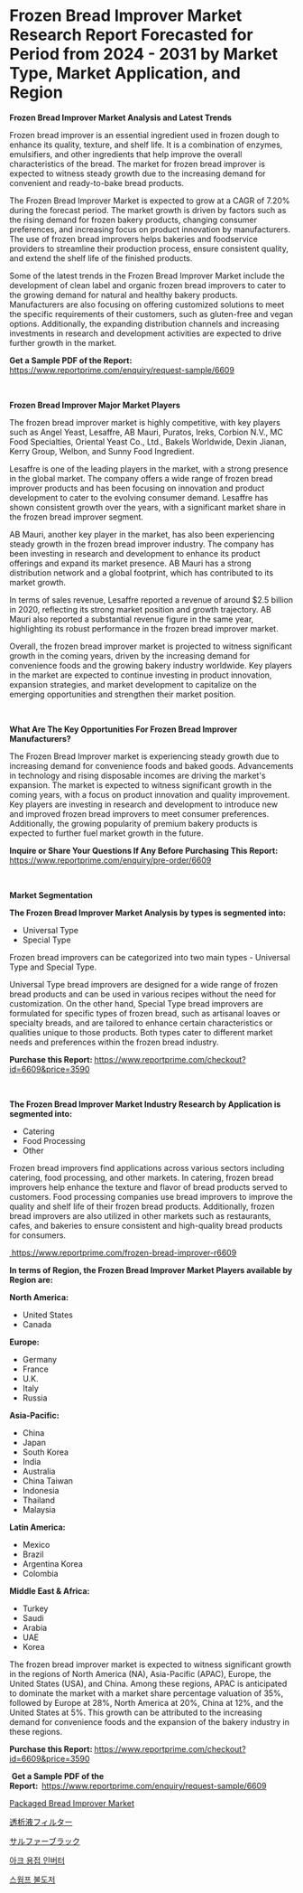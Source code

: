 <p><h1>Frozen Bread Improver Market Research Report Forecasted for Period from 2024 -  2031 by Market Type, Market Application, and Region</h1></p><p><strong>Frozen Bread Improver Market Analysis and Latest Trends</strong></p>
<p><p>Frozen bread improver is an essential ingredient used in frozen dough to enhance its quality, texture, and shelf life. It is a combination of enzymes, emulsifiers, and other ingredients that help improve the overall characteristics of the bread. The market for frozen bread improver is expected to witness steady growth due to the increasing demand for convenient and ready-to-bake bread products.</p><p>The Frozen Bread Improver Market is expected to grow at a CAGR of 7.20% during the forecast period. The market growth is driven by factors such as the rising demand for frozen bakery products, changing consumer preferences, and increasing focus on product innovation by manufacturers. The use of frozen bread improvers helps bakeries and foodservice providers to streamline their production process, ensure consistent quality, and extend the shelf life of the finished products.</p><p>Some of the latest trends in the Frozen Bread Improver Market include the development of clean label and organic frozen bread improvers to cater to the growing demand for natural and healthy bakery products. Manufacturers are also focusing on offering customized solutions to meet the specific requirements of their customers, such as gluten-free and vegan options. Additionally, the expanding distribution channels and increasing investments in research and development activities are expected to drive further growth in the market.</p></p>
<p><strong>Get a Sample PDF of the Report:&nbsp;</strong> <a href="https://www.reportprime.com/enquiry/request-sample/6609">https://www.reportprime.com/enquiry/request-sample/6609</a></p>
<p>&nbsp;</p>
<p><strong>Frozen Bread Improver Major Market Players</strong></p>
<p><p>The frozen bread improver market is highly competitive, with key players such as Angel Yeast, Lesaffre, AB Mauri, Puratos, Ireks, Corbion N.V., MC Food Specialties, Oriental Yeast Co., Ltd., Bakels Worldwide, Dexin Jianan, Kerry Group, Welbon, and Sunny Food Ingredient. </p><p>Lesaffre is one of the leading players in the market, with a strong presence in the global market. The company offers a wide range of frozen bread improver products and has been focusing on innovation and product development to cater to the evolving consumer demand. Lesaffre has shown consistent growth over the years, with a significant market share in the frozen bread improver segment.</p><p>AB Mauri, another key player in the market, has also been experiencing steady growth in the frozen bread improver industry. The company has been investing in research and development to enhance its product offerings and expand its market presence. AB Mauri has a strong distribution network and a global footprint, which has contributed to its market growth.</p><p>In terms of sales revenue, Lesaffre reported a revenue of around $2.5 billion in 2020, reflecting its strong market position and growth trajectory. AB Mauri also reported a substantial revenue figure in the same year, highlighting its robust performance in the frozen bread improver market.</p><p>Overall, the frozen bread improver market is projected to witness significant growth in the coming years, driven by the increasing demand for convenience foods and the growing bakery industry worldwide. Key players in the market are expected to continue investing in product innovation, expansion strategies, and market development to capitalize on the emerging opportunities and strengthen their market position.</p></p>
<p>&nbsp;</p>
<p><strong>What Are The Key Opportunities For Frozen Bread Improver Manufacturers?</strong></p>
<p><p>The Frozen Bread Improver market is experiencing steady growth due to increasing demand for convenience foods and baked goods. Advancements in technology and rising disposable incomes are driving the market's expansion. The market is expected to witness significant growth in the coming years, with a focus on product innovation and quality improvement. Key players are investing in research and development to introduce new and improved frozen bread improvers to meet consumer preferences. Additionally, the growing popularity of premium bakery products is expected to further fuel market growth in the future.</p></p>
<p><strong>Inquire or Share Your Questions If Any Before Purchasing This Report:</strong> <a href="https://www.reportprime.com/enquiry/pre-order/6609">https://www.reportprime.com/enquiry/pre-order/6609</a></p>
<p>&nbsp;</p>
<p><strong>Market Segmentation</strong></p>
<p><strong>The Frozen Bread Improver Market Analysis by types is segmented into:</strong></p>
<p><ul><li>Universal Type</li><li>Special Type</li></ul></p>
<p><p>Frozen bread improvers can be categorized into two main types - Universal Type and Special Type. </p><p>Universal Type bread improvers are designed for a wide range of frozen bread products and can be used in various recipes without the need for customization. On the other hand, Special Type bread improvers are formulated for specific types of frozen bread, such as artisanal loaves or specialty breads, and are tailored to enhance certain characteristics or qualities unique to those products. Both types cater to different market needs and preferences within the frozen bread industry.</p></p>
<p><strong>Purchase this Report:&nbsp;</strong><a href="https://www.reportprime.com/checkout?id=6609&price=3590">https://www.reportprime.com/checkout?id=6609&price=3590</a></p>
<p>&nbsp;</p>
<p><strong>The Frozen Bread Improver Market Industry Research by Application is segmented into:</strong></p>
<p><ul><li>Catering</li><li>Food Processing</li><li>Other</li></ul></p>
<p><p>Frozen bread improvers find applications across various sectors including catering, food processing, and other markets. In catering, frozen bread improvers help enhance the texture and flavor of bread products served to customers. Food processing companies use bread improvers to improve the quality and shelf life of their frozen bread products. Additionally, frozen bread improvers are also utilized in other markets such as restaurants, cafes, and bakeries to ensure consistent and high-quality bread products for consumers.</p></p>
<p><a href="https://www.reportprime.com/frozen-bread-improver-r6609">&nbsp;https://www.reportprime.com/frozen-bread-improver-r6609</a></p>
<p><strong>In terms of Region, the Frozen Bread Improver Market Players available by Region are:</strong></p>
<p>
    <p> <strong> North America: </strong>
        <ul>
            <li>United States</li>
            <li>Canada</li>
        </ul>
        </p> 
    <p> <strong> Europe: </strong>
        <ul>
            <li>Germany</li>
            <li>France</li>
            <li>U.K.</li>
            <li>Italy</li>
            <li>Russia</li>
        </ul>
        </p> 
    <p> <strong> Asia-Pacific: </strong>
        <ul>
            <li>China</li>
            <li>Japan</li>
            <li>South Korea</li>
            <li>India</li>
            <li>Australia</li>
            <li>China Taiwan</li>
            <li>Indonesia</li>
            <li>Thailand</li>
            <li>Malaysia</li>
        </ul>
        </p> 
    <p> <strong> Latin America: </strong>
        <ul>
            <li>Mexico</li>
            <li>Brazil</li>
            <li>Argentina Korea</li>
            <li>Colombia</li>
        </ul>
        </p> 
    <p> <strong> Middle East & Africa: </strong>
        <ul>
            <li>Turkey</li>
            <li>Saudi</li>
            <li>Arabia</li>
            <li>UAE</li>
            <li>Korea</li>
        </ul>
    </p>
    </p>
<p><p>The frozen bread improver market is expected to witness significant growth in the regions of North America (NA), Asia-Pacific (APAC), Europe, the United States (USA), and China. Among these regions, APAC is anticipated to dominate the market with a market share percentage valuation of 35%, followed by Europe at 28%, North America at 20%, China at 12%, and the United States at 5%. This growth can be attributed to the increasing demand for convenience foods and the expansion of the bakery industry in these regions.</p></p>
<p><strong>Purchase this Report: </strong><a href="https://www.reportprime.com/checkout?id=6609&price=3590">https://www.reportprime.com/checkout?id=6609&price=3590</a></p>
<p>&nbsp;<strong>Get a Sample PDF of the Report:&nbsp;&nbsp;</strong><a href="https://www.reportprime.com/enquiry/request-sample/6609">https://www.reportprime.com/enquiry/request-sample/6609</a></p>
<p><strong></strong></p>
<p><p><a href="https://github.com/changoleonlaverguenzanoexiste/Market-Research-Report-List-2/blob/main/packaged-bread-improver-market.md">Packaged Bread Improver Market</a></p><p><a href="https://medium.com/@randallrunte2023/%E9%80%8F%E6%9E%90%E7%94%A8%E3%83%95%E3%82%A3%E3%83%AB%E3%82%BF%E3%83%BC%E5%B8%82%E5%A0%B4%E3%81%AE%E8%A6%8F%E6%A8%A1-cagr-%E3%83%88%E3%83%AC%E3%83%B3%E3%83%89-2024%E5%B9%B4-2030%E5%B9%B4-50a5f2bf1274">透析液フィルター</a></p><p><a href="https://medium.com/@sheilabruen2023/2024%E5%B9%B4%E3%81%8B%E3%82%892031%E5%B9%B4%E3%81%AE%E6%9C%9F%E9%96%93%E3%81%AB%E4%BA%88%E6%B8%AC%E3%81%95%E3%82%8C%E3%82%8B%E7%A1%AB%E9%BB%84%E3%83%96%E3%83%A9%E3%83%83%E3%82%AF%E5%B8%82%E5%A0%B4%E3%81%AE%E5%8B%95%E5%90%91%E3%81%A8%E5%B8%82%E5%A0%B4%E5%88%86%E6%9E%90-f1c64960bea8">サルファーブラック</a></p><p><a href="https://github.com/PhilToryphy7876567/Market-Research-Report-List-1/blob/main/232501718230.md">아크 용접 인버터</a></p><p><a href="https://github.com/hzumrdvas204296/Market-Research-Report-List-1/blob/main/610051918229.md">스웜프 불도저</a></p></p>